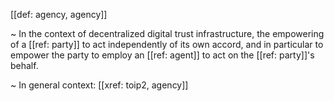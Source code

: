 [[def: agency, agency]]

~ In the context of decentralized digital trust infrastructure, the empowering of a [[ref: party]] to act independently of its own accord, and in particular to empower the party to employ an [[ref: agent]] to act on the [[ref: party]]'s behalf.

~ In general context: [[xref: toip2, agency]]
